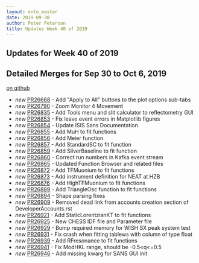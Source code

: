 ```yaml
---
layout: onto_master
date: 2019-09-30
author: Peter Peterson
title: Updates Week 40 of 2019
---
```

Updates for Week 40 of 2019
---------------------------

Detailed Merges for Sep 30 to Oct 6, 2019
-----------------------------------------
[on github](https://github.com/mantidproject/mantid/pulls?q=is%3Apr+merged%3A2019-10-01..2019-10-06)

* *new* [PR26668](https://github.com/mantidproject/mantid/pull/26668) - Add "Apply to All" buttons to the plot options sub-tabs
* *new* [PR26790](https://github.com/mantidproject/mantid/pull/26790) - Zoom Monitor 4 Movement
* *new* [PR26835](https://github.com/mantidproject/mantid/pull/26835) - Add Tools menu and slit calculator to reflectometry GUI
* *new* [PR26853](https://github.com/mantidproject/mantid/pull/26853) - Fix leave event errors in Matplotlib figures
* *new* [PR26854](https://github.com/mantidproject/mantid/pull/26854) - Update ISIS Sans Documentation
* *new* [PR26855](https://github.com/mantidproject/mantid/pull/26855) - Add MuH to fit functions
* *new* [PR26856](https://github.com/mantidproject/mantid/pull/26856) - Add Meier function
* *new* [PR26857](https://github.com/mantidproject/mantid/pull/26857) - Add StandardSC to fit function
* *new* [PR26859](https://github.com/mantidproject/mantid/pull/26859) - Add SilverBaseline to fit function
* *new* [PR26860](https://github.com/mantidproject/mantid/pull/26860) - Correct run numbers in Kafka event stream
* *new* [PR26865](https://github.com/mantidproject/mantid/pull/26865) - Updated Function Browser and related files
* *new* [PR26872](https://github.com/mantidproject/mantid/pull/26872) - Add TFMuonium to fit functions
* *new* [PR26873](https://github.com/mantidproject/mantid/pull/26873) - Add instrument definition for NEAT at HZB
* *new* [PR26876](https://github.com/mantidproject/mantid/pull/26876) - Add HighTFMuonium to fit functions
* *new* [PR26889](https://github.com/mantidproject/mantid/pull/26889) - Add TriangleOsc function to fit functions
* *new* [PR26894](https://github.com/mantidproject/mantid/pull/26894) - Shape parsing fixes
* *new* [PR26909](https://github.com/mantidproject/mantid/pull/26909) - Removed dead link from accounts creation section of DeveloperAccounts.rst
* *new* [PR26921](https://github.com/mantidproject/mantid/pull/26921) - Add StaticLorentzianKT to fit functions
* *new* [PR26925](https://github.com/mantidproject/mantid/pull/26925) - New CHESS IDF file and Parameter file
* *new* [PR26929](https://github.com/mantidproject/mantid/pull/26929) - Bump required memory for WISH SX peak system test
* *new* [PR26931](https://github.com/mantidproject/mantid/pull/26931) - Fix crash when fitting tablews with column of type float
* *new* [PR26939](https://github.com/mantidproject/mantid/pull/26939) - Add RFresonance to fit functions
* *new* [PR26941](https://github.com/mantidproject/mantid/pull/26941) - Fix ModHKL range, should be -0.5<q<=0.5
* *new* [PR26946](https://github.com/mantidproject/mantid/pull/26946) - Add missing kwarg for SANS GUI init
